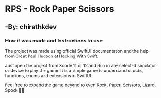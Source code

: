 # RPS - Rock Paper Scissors
## -By: chirathkdev

### How it was made and Instructions to use:

The project was made using official SwiftUI documentation and the help from Great Paul Hudson at Hacking With Swift.

Just open the project from Xcode 11 or 12 and Run in any selected simulator or device to play the game. It is a simple game to understand structs, functions, enums and extensions in SwiftUI.

Feel free to expand the game beyond to even Rock, Paper, Scissors, Lizard, Spock ✌🏾
